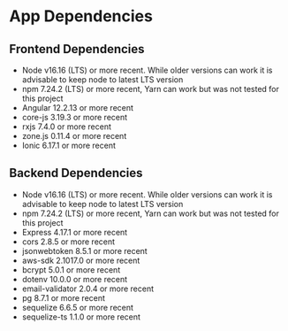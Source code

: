 
# App Dependencies

## Frontend Dependencies 

- Node v16.16 (LTS) or more recent. While older versions can work it is advisable to keep node to latest LTS version
- npm 7.24.2 (LTS) or more recent, Yarn can work but was not tested for this project
- Angular 12.2.13 or more recent
- core-js 3.19.3 or more recent
- rxjs 7.4.0 or more recent
- zone.js 0.11.4 or more recent
- Ionic 6.17.1 or more recent


## Backend Dependencies

- Node v16.16 (LTS) or more recent. While older versions can work it is advisable to keep node to latest LTS version
- npm 7.24.2 (LTS) or more recent, Yarn can work but was not tested for this project
- Express 4.17.1 or more recent
- cors 2.8.5 or more recent
- jsonwebtoken 8.5.1 or more recent
- aws-sdk 2.1017.0 or more recent
- bcrypt 5.0.1 or more recent
- dotenv 10.0.0 or more recent
- email-validator 2.0.4 or more recent
- pg 8.7.1 or more recent
- sequelize 6.6.5 or more recent
- sequelize-ts 1.1.0 or more recent


